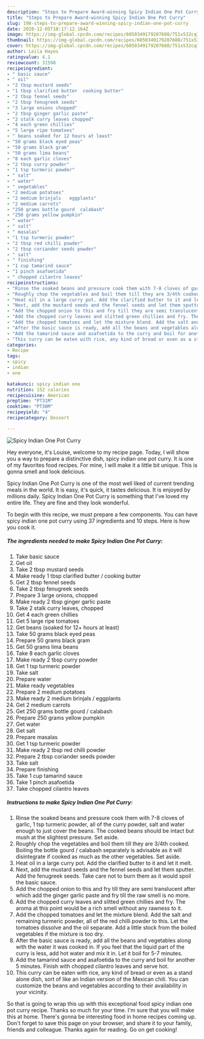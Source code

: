 ```yaml
---
description: "Steps to Prepare Award-winning Spicy Indian One Pot Curry"
title: "Steps to Prepare Award-winning Spicy Indian One Pot Curry"
slug: 198-steps-to-prepare-award-winning-spicy-indian-one-pot-curry
date: 2020-12-05T10:17:12.164Z
image: https://img-global.cpcdn.com/recipes/6050349179207680/751x532cq70/spicy-indian-one-pot-curry-recipe-main-photo.jpg
thumbnail: https://img-global.cpcdn.com/recipes/6050349179207680/751x532cq70/spicy-indian-one-pot-curry-recipe-main-photo.jpg
cover: https://img-global.cpcdn.com/recipes/6050349179207680/751x532cq70/spicy-indian-one-pot-curry-recipe-main-photo.jpg
author: Leila Hayes
ratingvalue: 4.1
reviewcount: 31598
recipeingredient:
- " basic sauce"
- " oil"
- "2 tbsp mustard seeds"
- "1 tbsp clarified butter  cooking butter"
- "2 tbsp fennel seeds"
- "2 tbsp fenugreek seeds"
- "3 large onions chopped"
- "2 tbsp ginger garlic paste"
- "2 stalk curry leaves chopped"
- "4 each green chillies"
- "5 large ripe tomatoes"
- " beans soaked for 12 hours at least"
- "50 grams black eyed peas"
- "50 grams black gram"
- "50 grams lima beans"
- "8 each garlic cloves"
- "2 tbsp curry powder"
- "1 tsp turmeric powder"
- " salt"
- " water"
- " vegetables"
- "2 medium potatoes"
- "2 medium brinjals   eggplants"
- "2 medium carrots"
- "250 grams bottle gourd  calabash"
- "250 grams yellow pumpkin"
- " water"
- " salt"
- " masalas"
- "1 tsp turmeric powder"
- "2 tbsp red chilli powder"
- "2 tbsp coriander seeds powder"
- " salt"
- " finishing"
- "1 cup tamarind sauce"
- "1 pinch asafoetida"
- " chopped cilantro leaves"
recipeinstructions:
- "Rinse the soaked beans and pressure cook them with 7-8 cloves of garlic, 1 tsp turmeric powder, all of the curry powder, salt and water enough to just cover the beans. The cooked beans should be intact but mush at the slightest pressure. Set aside."
- "Roughly chop the vegetables and boil them till they are 3/4th cooked. Boiling the bottle gourd / calabash separately is advisable as it will disintegrate if cooked as much as the other vegetables. Set aside."
- "Heat oil in a large curry pot. Add the clarified butter to it and let it melt."
- "Next, add the mustard seeds and the fennel seeds and let them sputter. Add the fenugreek seeds. Take care not to burn them as it would spoil the basic sauce."
- "Add the chopped onion to this and fry till they are semi translucent after which add the ginger garlic paste and fry till the raw smell is no more."
- "Add the chopped curry leaves and slitted green chillies and fry. The aroma at this point would be a rich smell without any rawness to it."
- "Add the chopped tomatoes and let the mixture blend. Add the salt and remaining turmeric powder, all of the red chilli powder to this. Let the tomatoes dissolve and the oil separate. Add a little stock from the boiled vegetables if the mixture is too dry."
- "After the basic sauce is ready, add all the beans and vegetables along with the water it was cooked in. If you feel that the liquid part of the curry is less, add hot water and mix it in. Let it boil for 5-7 minutes."
- "Add the tamarind sauce and asafoetida to the curry and boil for another 5 minutes. Finish with chopped cilantro leaves and serve hot."
- "This curry can be eaten with rice, any kind of bread or even as a stand alone dish, sort of like an Indian version of the Mexican chili. You can customize the beans and vegetables according to their availability in your vicinity."
categories:
- Recipe
tags:
- spicy
- indian
- one

katakunci: spicy indian one 
nutrition: 152 calories
recipecuisine: American
preptime: "PT31M"
cooktime: "PT30M"
recipeyield: "4"
recipecategory: Dessert

---
```



![Spicy Indian One Pot Curry](https://img-global.cpcdn.com/recipes/6050349179207680/751x532cq70/spicy-indian-one-pot-curry-recipe-main-photo.jpg)

Hey everyone, it's Louise, welcome to my recipe page. Today, I will show you a way to prepare a distinctive dish, spicy indian one pot curry. It is one of my favorites food recipes. For mine, I will make it a little bit unique. This is gonna smell and look delicious.

Spicy Indian One Pot Curry is one of the most well liked of current trending meals in the world. It is easy, it's quick, it tastes delicious. It is enjoyed by millions daily. Spicy Indian One Pot Curry is something that I've loved my entire life. They are fine and they look wonderful.




To begin with this recipe, we must prepare a few components. You can have spicy indian one pot curry using 37 ingredients and 10 steps. Here is how you cook it.

<!--inarticleads1-->

##### The ingredients needed to make Spicy Indian One Pot Curry:

1. Take  basic sauce
1. Get  oil
1. Take 2 tbsp mustard seeds
1. Make ready 1 tbsp clarified butter / cooking butter
1. Get 2 tbsp fennel seeds
1. Take 2 tbsp fenugreek seeds
1. Prepare 3 large onions, chopped
1. Make ready 2 tbsp ginger garlic paste
1. Take 2 stalk curry leaves, chopped
1. Get 4 each green chillies
1. Get 5 large ripe tomatoes
1. Get  beans (soaked for 12+ hours at least)
1. Take 50 grams black eyed peas
1. Prepare 50 grams black gram
1. Get 50 grams lima beans
1. Take 8 each garlic cloves
1. Make ready 2 tbsp curry powder
1. Get 1 tsp turmeric powder
1. Take  salt
1. Prepare  water
1. Make ready  vegetables
1. Prepare 2 medium potatoes
1. Make ready 2 medium brinjals /  eggplants
1. Get 2 medium carrots
1. Get 250 grams bottle gourd / calabash
1. Prepare 250 grams yellow pumpkin
1. Get  water
1. Get  salt
1. Prepare  masalas
1. Get 1 tsp turmeric powder
1. Make ready 2 tbsp red chilli powder
1. Prepare 2 tbsp coriander seeds powder
1. Take  salt
1. Prepare  finishing
1. Take 1 cup tamarind sauce
1. Take 1 pinch asafoetida
1. Take  chopped cilantro leaves




<!--inarticleads2-->

##### Instructions to make Spicy Indian One Pot Curry:

1. Rinse the soaked beans and pressure cook them with 7-8 cloves of garlic, 1 tsp turmeric powder, all of the curry powder, salt and water enough to just cover the beans. The cooked beans should be intact but mush at the slightest pressure. Set aside.
1. Roughly chop the vegetables and boil them till they are 3/4th cooked. Boiling the bottle gourd / calabash separately is advisable as it will disintegrate if cooked as much as the other vegetables. Set aside.
1. Heat oil in a large curry pot. Add the clarified butter to it and let it melt.
1. Next, add the mustard seeds and the fennel seeds and let them sputter. Add the fenugreek seeds. Take care not to burn them as it would spoil the basic sauce.
1. Add the chopped onion to this and fry till they are semi translucent after which add the ginger garlic paste and fry till the raw smell is no more.
1. Add the chopped curry leaves and slitted green chillies and fry. The aroma at this point would be a rich smell without any rawness to it.
1. Add the chopped tomatoes and let the mixture blend. Add the salt and remaining turmeric powder, all of the red chilli powder to this. Let the tomatoes dissolve and the oil separate. Add a little stock from the boiled vegetables if the mixture is too dry.
1. After the basic sauce is ready, add all the beans and vegetables along with the water it was cooked in. If you feel that the liquid part of the curry is less, add hot water and mix it in. Let it boil for 5-7 minutes.
1. Add the tamarind sauce and asafoetida to the curry and boil for another 5 minutes. Finish with chopped cilantro leaves and serve hot.
1. This curry can be eaten with rice, any kind of bread or even as a stand alone dish, sort of like an Indian version of the Mexican chili. You can customize the beans and vegetables according to their availability in your vicinity.




So that is going to wrap this up with this exceptional food spicy indian one pot curry recipe. Thanks so much for your time. I'm sure that you will make this at home. There's gonna be interesting food in home recipes coming up. Don't forget to save this page on your browser, and share it to your family, friends and colleague. Thanks again for reading. Go on get cooking!
